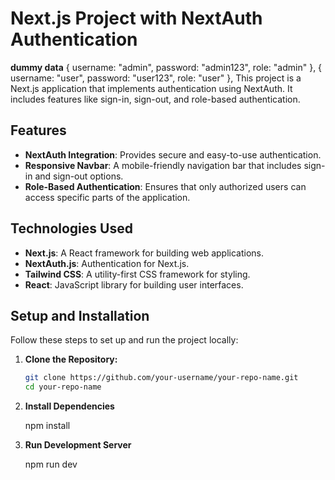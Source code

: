# Next.js Project with NextAuth Authentication
**dummy data**
 { username: "admin", password: "admin123", role: "admin" },
{ username: "user", password: "user123", role: "user" },
This project is a Next.js application that implements authentication using NextAuth. It includes features like sign-in, sign-out, and role-based authentication.

## Features

- **NextAuth Integration**: Provides secure and easy-to-use authentication.
- **Responsive Navbar**: A mobile-friendly navigation bar that includes sign-in and sign-out options.
- **Role-Based Authentication**: Ensures that only authorized users can access specific parts of the application.

## Technologies Used

- **Next.js**: A React framework for building web applications.
- **NextAuth.js**: Authentication for Next.js.
- **Tailwind CSS**: A utility-first CSS framework for styling.
- **React**: JavaScript library for building user interfaces.

## Setup and Installation

Follow these steps to set up and run the project locally:

1. **Clone the Repository:**

   ```bash
   git clone https://github.com/your-username/your-repo-name.git
   cd your-repo-name

2. **Install Dependencies**

	npm install

3. **Run Development Server** 

	npm run dev
